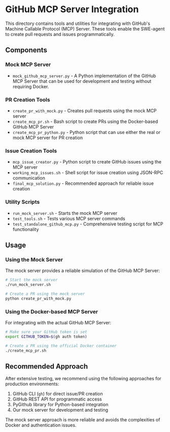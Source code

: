 # GitHub MCP Server Integration

This directory contains tools and utilities for integrating with GitHub's Machine Callable Protocol (MCP) Server. These tools enable the SWE-agent to create pull requests and issues programmatically.

## Components

### Mock MCP Server

- `mock_github_mcp_server.py` - A Python implementation of the GitHub MCP Server that can be used for development and testing without requiring Docker.

### PR Creation Tools

- `create_pr_with_mock.py` - Creates pull requests using the mock MCP server
- `create_mcp_pr.sh` - Bash script to create PRs using the Docker-based GitHub MCP Server
- `create_mcp_pr_python.py` - Python script that can use either the real or mock MCP server for PR creation

### Issue Creation Tools

- `mcp_issue_creator.py` - Python script to create GitHub issues using the MCP server
- `working_mcp_issues.sh` - Shell script for issue creation using JSON-RPC communication
- `final_mcp_solution.py` - Recommended approach for reliable issue creation

### Utility Scripts

- `run_mock_server.sh` - Starts the mock MCP server
- `test_tools.sh` - Tests various MCP server commands
- `test_standalone_github_mcp.py` - Comprehensive testing script for MCP functionality

## Usage

### Using the Mock Server

The mock server provides a reliable simulation of the GitHub MCP Server:

```bash
# Start the mock server
./run_mock_server.sh

# Create a PR using the mock server
python create_pr_with_mock.py
```

### Using the Docker-based MCP Server

For integrating with the actual GitHub MCP Server:

```bash
# Make sure your GitHub token is set
export GITHUB_TOKEN=$(gh auth token)

# Create a PR using the official Docker container
./create_mcp_pr.sh
```

## Recommended Approach

After extensive testing, we recommend using the following approaches for production environments:

1. GitHub CLI (`gh`) for direct issue/PR creation
2. GitHub REST API for programmatic access
3. PyGithub library for Python-based integration
4. Our mock server for development and testing

The mock server approach is more reliable and avoids the complexities of Docker and authentication issues.